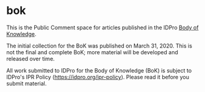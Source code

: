 # bok
This is the Public Comment space for articles published in the IDPro [Body of Knowledge](https://bok.idpro.org).

The initial collection for the BoK was published on March 31, 2020. This is not the final and complete BoK; more material will be developed and released over time.

All work submitted to IDPro for the Body of Knowledge (BoK) is subject to
IDPro's IPR Policy (https://idpro.org/ipr-policy). Please read it before you
submit material.

